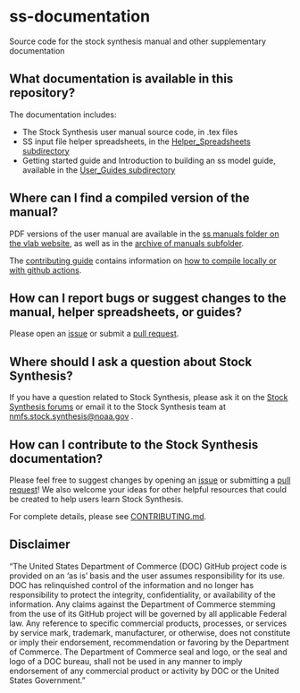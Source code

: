 # ss-documentation

Source code for the stock synthesis manual and other supplementary documentation 

## What documentation is available in this repository?

The documentation includes:
- The Stock Synthesis user manual source code, in .tex files
- SS input file helper spreadsheets, in the [Helper_Spreadsheets subdirectory](https://github.com/nmfs-stock-synthesis/ss-documentation/tree/main/Helper_Spreadsheets)
- Getting started guide and Introduction to building an ss model guide, available in the [User_Guides subdirectory](https://github.com/nmfs-stock-synthesis/ss-documentation/tree/main/User_Guides)

## Where can I find a compiled version of the manual?

PDF versions of the user manual are available in the [ss manuals folder on the vlab website](https://vlab.noaa.gov/web/stock-synthesis/document-library/-/document_library/0LmuycloZeIt/view/4513132), as well as in the [archive of manuals subfolder](https://github.com/nmfs-stock-synthesis/ss-documentation/tree/main/Archive%20of%20Manuals).

The [contributing guide](https://github.com/nmfs-stock-synthesis/ss-documentation/blob/main/CONTRIBUTING.md) contains information on [how to compile locally or with github actions](https://github.com/nmfs-stock-synthesis/ss-documentation/blob/main/CONTRIBUTING.md#compiling-the-stock-synthesis-manual).

## How can I report bugs or suggest changes to the manual, helper spreadsheets, or guides?

Please open an [issue](https://github.com/nmfs-stock-synthesis/ss-documentation/issues) or submit a [pull request](https://github.com/nmfs-stock-synthesis/ss-documentation/pulls).

## Where should I ask a question about Stock Synthesis?

If you have a question related to Stock Synthesis, please ask it on the [Stock Synthesis forums]() or email it to the Stock Synthesis team at nmfs.stock.synthesis@noaa.gov .

## How can I contribute to the Stock Synthesis documentation?

Please feel free to suggest changes by opening an [issue](https://github.com/nmfs-stock-synthesis/ss-documentation/issues) or submitting a [pull request](https://github.com/nmfs-stock-synthesis/ss-documentation/pulls)! We also welcome your ideas for other helpful resources that could be created to help users learn Stock Synthesis.

For complete details, please see [CONTRIBUTING.md](CONTRIBUTING.md).

## Disclaimer

“The United States Department of Commerce (DOC) GitHub project code is provided on an ‘as is’ basis and the user assumes responsibility for its use. DOC has relinquished control of the information and no longer has responsibility to protect the integrity, confidentiality, or availability of the information. Any claims against the Department of Commerce stemming from the use of its GitHub project will be governed by all applicable Federal law. Any reference to specific commercial products, processes, or services by service mark, trademark, manufacturer, or otherwise, does not constitute or imply their endorsement, recommendation or favoring by the Department of Commerce. The Department of Commerce seal and logo, or the seal and logo of a DOC bureau, shall not be used in any manner to imply endorsement of any commercial product or activity by DOC or the United States Government.”
